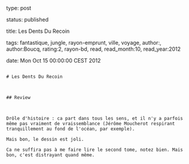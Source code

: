 type: post
status: published
title: Les Dents Du Recoin
tags:  fantastique,  jungle,  rayon-emprunt,  ville,  voyage, author:, author:Boucq, rating:2, rayon-bd, read, read_month:10, read_year:2012
date: Mon Oct 15 00:00:00 CEST 2012
~~~~~~
# Les Dents Du Recoin

## Review

Drôle d'histoire : ca part dans tous les sens, et il n'y a parfois même pas vraiment de vraissemblance (Jérôme Moucherot respirant tranquillement au fond de l'océan, par exemple).  
Mais bon, le dessin est joli.  
Ca ne suffira pas à me faire lire le second tome, notez bien. Mais bon, c'est distrayant quand même.